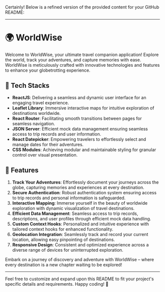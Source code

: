 Certainly! Below is a refined version of the provided content for your GitHub README:

---

# 🌍 WorldWise

Welcome to WorldWise, your ultimate travel companion application! Explore the world, track your adventures, and capture memories with ease. WorldWise is meticulously crafted with innovative technologies and features to enhance your globetrotting experience.

## 🚀 Tech Stacks

- **ReactJS**: Delivering a seamless and dynamic user interface for an engaging travel experience.
- **Leaflet Library**: Immersive interactive maps for intuitive exploration of destinations worldwide.
- **React Router**: Facilitating smooth transitions between pages for seamless navigation.
- **JSON Server**: Efficient mock data management ensuring seamless access to trip records and user information.
- **React Datepicker**: Empowering travelers to effortlessly select and manage dates for their adventures.
- **CSS Modules**: Achieving modular and maintainable styling for granular control over visual presentation.

## 🛫 Features

1. **Track Your Adventures**: Effortlessly document your journeys across the globe, capturing memories and experiences at every destination.
2. **Secure Authentication**: Robust authentication system ensuring access to trip records and personal information is safeguarded.
3. **Interactive Mapping**: Immerse yourself in the beauty of worldwide exploration with dynamic visualization of travel destinations.
4. **Efficient Data Management**: Seamless access to trip records, descriptions, and user profiles through efficient mock data handling.
5. **Custom Context Hooks**: Personalized and intuitive experience with tailored context hooks for enhanced functionality.
6. **Geolocation Integration**: Seamlessly track and record your current location, allowing easy pinpointing of destinations.
7. **Responsive Design**: Consistent and optimized experience across a diverse range of devices for uninterrupted exploration.

Embark on a journey of discovery and adventure with WorldWise – where every destination is a new chapter waiting to be explored!

---

Feel free to customize and expand upon this README to fit your project's specific details and requirements. Happy coding! 🌟
